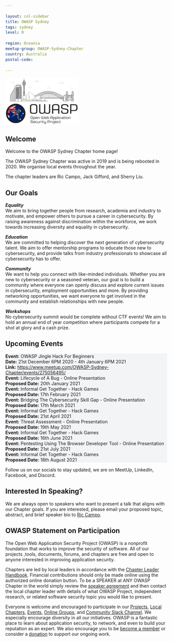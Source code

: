 ```yaml
---

layout: col-sidebar
title: OWASP Sydney
tags: sydney
level: 0

region: Oceania
meetup-group: OWASP-Sydney-Chapter
country: Australia
postal-code:

---
```


<img src="assets/images/logo-syd.png" style="width:45%" class="center">

## Welcome
Welcome to the OWASP Sydney Chapter home page!

The OWASP Sydney Chapter was active in 2019 and is being rebooted in 2020. We organise local events throughout the year.

The chapter leaders are Ric Campo, Jack Gifford, and Sherry Liu.


## Our Goals
***Equality*** <br/>
We aim to bring together people from research, academia and industry to motivate, and empower others to pursue a career in cybersecurity. By raising awareness against discrimination within the workforce, we work towards increasing diversity and equality in cybersecurity.

***Education*** <br/>
We are committed to helping discover the next generation of cybersecurity talent. We aim to offer mentorship programs to educate those new to cybersecurity, and provide talks from industry professionals to showcase all cybersecurity has to offer.

***Community*** <br/>
We want to help you connect with like-minded individuals. Whether you are new to cybersecurity or a seasoned veteran, our goal is to build a community where everyone can openly discuss and explore current issues in cybersecurity, employment opportunities and more. By providing networking opportunities, we want everyone to get involved in the community and establish relationships with new people.

***Workshops*** <br/>
No cybersecurity summit would be complete without CTF events! We aim to hold an annual end of year competition where participants compete for a shot at glory and a cash prize.


## Upcoming Events
<section style='background-color:#f3f4f6;'>
    <strong>Event:</strong> OWASP Jingle Hack For Beginners <br/>
    <strong>Date:</strong> 21st December 6PM 2020 - 4th January 6PM 2021<br/>
    <strong>Link:</strong> <a href="https://www.meetup.com/OWASP-Sydney-Chapter/events/275056495/">https://www.meetup.com/OWASP-Sydney-Chapter/events/275056495/</a>
</section>


<section style='background-color:#f3f4f6;'>
    <strong>Event:</strong> Lifecycle of A Bug - Online Presentation <br/>
    <strong>Proposed Date:</strong> 20th January 2021<br/>
</section>

<section style='background-color:#f3f4f6;'>
    <strong>Event:</strong> Informal Get Together - Hack Games <br/>
    <strong>Proposed Date:</strong> 17th February 2021<br/>
</section>

<section style='background-color:#f3f4f6;'>
    <strong>Event:</strong> Bridging The Cybersecurity Skill Gap - Online Presentation <br/>
    <strong>Proposed Date:</strong> 17th March 2021<br/>
</section>

<section style='background-color:#f3f4f6;'>
    <strong>Event:</strong> Informal Get Together - Hack Games <br/>
    <strong>Proposed Date:</strong> 21st April 2021<br/>
</section>

<section style='background-color:#f3f4f6;'>
    <strong>Event:</strong> Threat Assessment - Online Presentation <br/>
    <strong>Proposed Date:</strong> 19th May 2021<br/>
</section>

<section style='background-color:#f3f4f6;'>
    <strong>Event:</strong> Informal Get Together - Hack Games <br/>
    <strong>Proposed Date:</strong> 16th June 2021<br/>
</section>

<section style='background-color:#f3f4f6;'>
    <strong>Event:</strong> Pentesting Using The Browser Developer Tool - Online Presentation <br/>
    <strong>Proposed Date:</strong> 21st July 2021<br/>
</section>

<section style='background-color:#f3f4f6;'>
    <strong>Event:</strong> Informal Get Together - Hack Games <br/>
    <strong>Proposed Date:</strong> 18th August 2021<br/>
</section>


Follow us on our socials to stay updated, we are on MeetUp, LinkedIn, Facebook, and Discord.


## Interested In Speaking?
We are always open to speakers who want to present a talk that aligns with our Chapter goals. If you are interested, please email your proposed topic, abstract, and brief speaker bio to [Ric Campo](mailto:ric.campo@owasp.org).


## OWASP Statement on Participation
The Open Web Application Security Project (OWASP) is a nonprofit foundation that works to improve the security of software. All of our projects ,tools, documents, forums, and chapters are free and open to anyone interested in improving application security.

Chapters are led by local leaders in accordance with the [Chapter Leader Handbook](/www-policy/rules-of-procedure/chapter-handbook). Financial contributions should only be made online using the authorized online donation button. To be a SPEAKER at ANY OWASP Chapter in the world simply review the [speaker agreement](/www-policy/speaker-agreement) and then contact the local chapter leader with details of what OWASP Project, independent research, or related software security topic you would like to present.

Everyone is welcome and encouraged to participate in our [Projects](/projects), [Local Chapters](/chapters), [Events](/events), [Online Groups](https://groups.google.com/a/owasp.com/), and [Community Slack Channel](https://owasp.slack.com/). We especially encourage diversity in all our initiatives. OWASP is a fantastic place to learn about application security, to network, and even to build your reputation as an expert. We also encourage you to be [become a member](/membership) or consider a [donation](/donate) to support our ongoing work.
